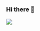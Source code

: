 ### Hi there 👋
<a href="seinkwon97@yonsei.ac.kr" target="_blank"><img src="https://img.shields.io/badge/Gmail-EA4335?style=flat&logo=seinkwon97@yonsei.ac.kr&logoColor=white"/></a>
<!--
**Kwon-sein/Kwon-sein** is a ✨ _special_ ✨ repository because its `README.md` (this file) appears on your GitHub profile.

Here are some ideas to get you started:

- 🔭 I’m currently working on ...
- 🌱 I’m currently learning ...
- 👯 I’m looking to collaborate on ...
- 🤔 I’m looking for help with ...
- 💬 Ask me about ...
- 📫 How to reach me: ...
- 😄 Pronouns: ...
- ⚡ Fun fact: ...
-->
